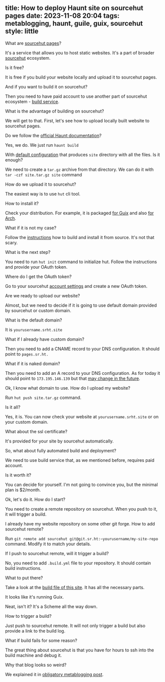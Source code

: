 title: How to deploy Haunt site on sourcehut pages
date: 2023-11-08 20:04
tags: metablogging, haunt, guile, guix, sourcehut
style: little
---

What are [sourcehut pages](https://srht.site/)?

It's a service that allows you to host static websites. It's a part of
broader [sourcehut](https://sourcehut.org/) ecosystem.

Is it free?

It is free if you build your website locally and upload it to sourcehut pages.

And if you want to build it on sourcehut?

Then you need to have paid account to use another part of sourcehut
ecosystem - [build service](https://man.sr.ht/builds.sr.ht/).

What is the advantage of building on sourcehut?

We will get to that. First, let's see how to upload locally built website to
sourcehut pages.

Do we follow
the [official Haunt 
documentation](https://dthompson.us/manuals/haunt/index.html)?

Yes, we do. We just run `haunt build`

With [default configuration](https://dthompson.us/manuals/haunt/Sites.html) that
produces `site` directory with all the files. Is it enough?

We need to create a `tar.gz` archive from that directory. We can do it
with `tar -czf site.tar.gz site` command

How do we upload it to sourcehut?

The easiest way is to use `hut` cli tool.

How to install it?

Check your distribution. For example, it is packaged [for 
Guix](https://packages.guix.gnu.org/packages/hut/0.2.0/) and also [for 
Arch](https://archlinux.org/packages/extra/x86_64/hut/).

What if it is not my case?

Follow the [instructions](https://sr.ht/~emersion/hut/) how to build and install
it from source. It's not that scary.

What is the next step?

You need to run `hut init` command to initialize hut. Follow the instructions
and provide your OAuth token.

Where do I get the OAuth token?

Go to your sourcehut [account settings](https://meta.sr.ht/oauth2) and create a
new OAuth token.

Are we ready to upload our website?

Almost, but we need to decide if it is going to use default domain provided by
sourcehut or custom domain.

What is the default domain?

It is `yourusername.srht.site`

What if I already have custom domain?

Then you need to add a CNAME record to your DNS configuration. It should point
to `pages.sr.ht.`

What if it is naked domain?

Then you need to add an A record to your DNS configuration. As for today it
should point to `173.195.146.139` but
that [may change in the future](https://srht.site/custom-domains).

Ok, I know what domain to use. How do I upload my website?

Run `hut push site.tar.gz` command.

Is it all?

Yes, it is. You can now check your website at `yourusername.srht.site` or on
your custom domain.

What about the ssl certificate?

It's provided for your site by sourcehut automatically.

So, what about fully automated build and deployment?

We need to use build service that, as we mentioned before, requires paid
account.

Is it worth it?

You can decide for yourself. I'm not going to convince you, but the minimal plan
is $2/month.

Ok, let's do it. How do I start?

You need to create a remote repository on sourcehut. When you push to it, it
will trigger a build.

I already have my website repository on some other git forge. How to add
sourcehut remote?

Run `git remote add sourcehut git@git.sr.ht:~yourusername/my-site-repo` command.
Modify it to match your details.

If I push to sourcehut remote, will it trigger a build?

No, you need to add `.build.yml` file to your repository. It should contain
build instructions.

What to put there?

Take a look at
the [build file of this 
site](https://git.sr.ht/~filiplajszczak/filip-lajszczak-dev/tree/master/item/.build.yml).
It has all the necessary parts.

It looks like it's running Guix.

Neat, isn't it? It's a Scheme all the way down.

How to trigger a build?

Just push to sourcehut remote. It will not only trigger a build but also provide
a link to the build log.

What if build fails for some reason?

The great thing about sourcehut is that you have for hours to ssh into the build
machine and debug it.

Why that blog looks so weird?

We explained it
in [obligatory metablogging 
post](https://filip.lajszczak.dev/obligatory-metablogging-post.html).
